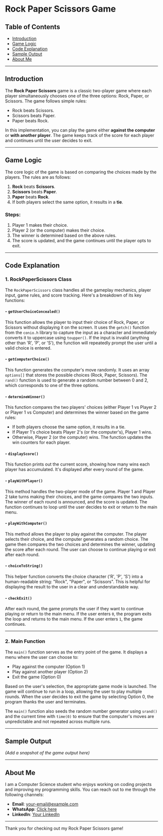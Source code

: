 # Rock Paper Scissors Game

## Table of Contents
- [Introduction](#introduction)
- [Game Logic](#game-logic)
- [Code Explanation](#code-explanation)
- [Sample Output](#sample-output)
- [About Me](#about-me)

---

## Introduction

The **Rock Paper Scissors** game is a classic two-player game where each player simultaneously chooses one of the three options: Rock, Paper, or Scissors. The game follows simple rules:

- Rock beats Scissors.
- Scissors beats Paper.
- Paper beats Rock.

In this implementation, you can play the game either **against the computer** or **with another player**. The game keeps track of the score for each player and continues until the user decides to exit.

---

## Game Logic

The core logic of the game is based on comparing the choices made by the players. The rules are as follows:

1. **Rock** beats **Scissors**.
2. **Scissors** beats **Paper**.
3. **Paper** beats **Rock**.
4. If both players select the same option, it results in a **tie**.

### Steps:
1. Player 1 makes their choice.
2. Player 2 (or the computer) makes their choice.
3. The winner is determined based on the above rules.
4. The score is updated, and the game continues until the player opts to exit.

---

## Code Explanation

### 1. **RockPaperScissors Class**

The `RockPaperScissors` class handles all the gameplay mechanics, player input, game rules, and score tracking. Here's a breakdown of its key functions:

#### - `getUserChoiceConcealed()`
This function allows the player to input their choice of Rock, Paper, or Scissors without displaying it on the screen. It uses the `getch()` function from the `conio.h` library to capture the input as a character and immediately converts it to uppercase using `toupper()`. If the input is invalid (anything other than 'R', 'P', or 'S'), the function will repeatedly prompt the user until a valid choice is entered.

#### - `getComputerChoice()`
This function generates the computer's move randomly. It uses an array `options[]` that stores the possible choices (Rock, Paper, Scissors). The `rand()` function is used to generate a random number between 0 and 2, which corresponds to one of the three options.

#### - `determineWinner()`
This function compares the two players' choices (either Player 1 vs Player 2 or Player 1 vs Computer) and determines the winner based on the game rules:
- If both players choose the same option, it results in a tie.
- If Player 1's choice beats Player 2's (or the computer's), Player 1 wins. 
- Otherwise, Player 2 (or the computer) wins.
The function updates the win counters for each player.

#### - `displayScore()`
This function prints out the current score, showing how many wins each player has accumulated. It's displayed after every round of the game.

#### - `playWithPlayer()`
This method handles the two-player mode of the game. Player 1 and Player 2 take turns making their choices, and the game compares the two inputs. The winner of each round is announced, and the score is updated. The function continues to loop until the user decides to exit or return to the main menu.

#### - `playWithComputer()`
This method allows the player to play against the computer. The player selects their choice, and the computer generates a random choice. The game then compares the two choices and determines the winner, updating the score after each round. The user can choose to continue playing or exit after each round.

#### - `choiceToString()`
This helper function converts the choice character ('R', 'P', 'S') into a human-readable string: "Rock", "Paper", or "Scissors". This is helpful for displaying the result to the user in a clear and understandable way.

#### - `checkExit()`
After each round, the game prompts the user if they want to continue playing or return to the main menu. If the user enters `0`, the program exits the loop and returns to the main menu. If the user enters `1`, the game continues.

---

### 2. **Main Function**

The `main()` function serves as the entry point of the game. It displays a menu where the user can choose to:
- Play against the computer (Option 1)
- Play against another player (Option 2)
- Exit the game (Option 0)

Based on the user's selection, the appropriate game mode is launched. The game will continue to run in a loop, allowing the user to play multiple rounds. When the user decides to exit the game by selecting Option 0, the program thanks the user and terminates.

The `main()` function also seeds the random number generator using `srand()` and the current time with `time(0)` to ensure that the computer's moves are unpredictable and not repeated across multiple runs.

---

## Sample Output

*(Add a snapshot of the game output here)*

---

## About Me

I am a Computer Science student who enjoys working on coding projects and improving my programming skills. You can reach out to me through the following channels:

- **Email**: [your-email@example.com](mailto:your-email@example.com)
- **WhatsApp**: [Click here](https://wa.me/1234567890)
- **LinkedIn**: [Your LinkedIn](https://www.linkedin.com/in/your-profile)

---

Thank you for checking out my Rock Paper Scissors game!

